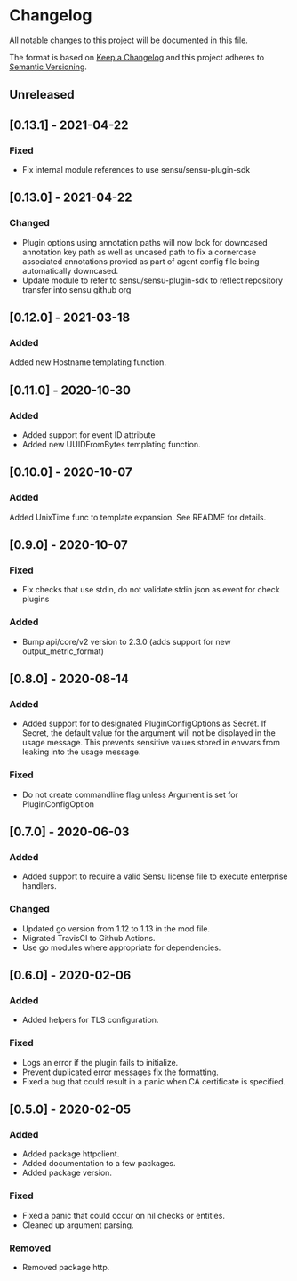 # Changelog
All notable changes to this project will be documented in this file.

The format is based on [Keep a Changelog](http://keepachangelog.com/en/1.0.0/)
and this project adheres to [Semantic
Versioning](http://semver.org/spec/v2.0.0.html).

## Unreleased

## [0.13.1] - 2021-04-22
### Fixed
- Fix internal module references to use sensu/sensu-plugin-sdk  

## [0.13.0] - 2021-04-22
### Changed
- Plugin options using annotation paths will now look for downcased annotation key path as well as uncased path to fix a cornercase associated annotations provied as part of agent config file being automatically downcased.
- Update module to refer to sensu/sensu-plugin-sdk to reflect repository transfer into sensu github org

## [0.12.0] - 2021-03-18

### Added
Added new Hostname templating function.

## [0.11.0] - 2020-10-30
### Added
- Added support for event ID attribute
- Added new UUIDFromBytes templating function.

## [0.10.0] - 2020-10-07

### Added
Added UnixTime func to template expansion. See README for details.

## [0.9.0] - 2020-10-07

### Fixed
- Fix checks that use stdin, do not validate stdin json as event for check plugins

### Added
- Bump api/core/v2 version to 2.3.0 (adds support for new output_metric_format)

## [0.8.0] - 2020-08-14

### Added
- Added support for to designated PluginConfigOptions as Secret. If Secret, the default value for the argument will not be displayed in the usage message. This prevents sensitive values stored in envvars from leaking into the usage message.

### Fixed
- Do not create commandline flag unless Argument is set for PluginConfigOption

## [0.7.0] - 2020-06-03

### Added
- Added support to require a valid Sensu license file to execute enterprise handlers.

### Changed
- Updated go version from 1.12 to 1.13 in the mod file.
- Migrated TravisCI to Github Actions.
- Use go modules where appropriate for dependencies.

## [0.6.0] - 2020-02-06

### Added
- Added helpers for TLS configuration.

### Fixed
- Logs an error if the plugin fails to initialize.
- Prevent duplicated error messages fix the formatting.
- Fixed a bug that could result in a panic when CA certificate is specified.

## [0.5.0] - 2020-02-05

### Added
- Added package httpclient.
- Added documentation to a few packages.
- Added package version.

### Fixed
- Fixed a panic that could occur on nil checks or entities.
- Cleaned up argument parsing.

### Removed
- Removed package http.
